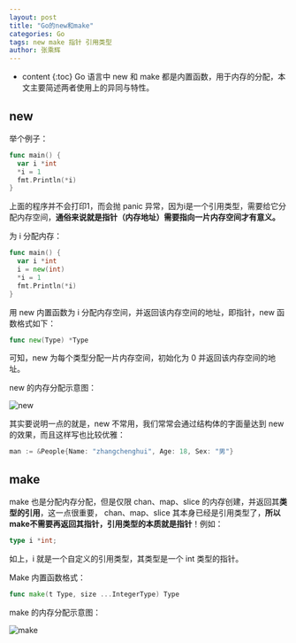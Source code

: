 ```yaml
---
layout: post
title: "Go的new和make"
categories: Go
tags: new make 指针 引用类型
author: 张乘辉
---
```


* content
{:toc}
Go 语言中 new 和 make 都是内置函数，用于内存的分配，本文主要简述两者使用上的异同与特性。









## new

举个例子：

```go
func main() {
  var i *int
  *i = 1
  fmt.Println(*i)
}
```

上面的程序并不会打印1，而会抛 panic 异常，因为i是一个引用类型，需要给它分配内存空间，**通俗来说就是指针（内存地址）需要指向一片内存空间才有意义。**

为 i 分配内存：

```go
func main() {
  var i *int
  i = new(int)
  *i = 1
  fmt.Println(*i)
}
```

用 new 内置函数为 i 分配内存空间，并返回该内存空间的地址，即指针，new 函数格式如下：

```go
func new(Type) *Type
```

可知，new 为每个类型分配一片内存空间，初始化为 0 并返回该内存空间的地址。

new 的内存分配示意图：

![new](https://raw.githubusercontent.com/objcoding/md-picture/master/img/gonew.png)

其实要说明一点的就是，new 不常用，我们常常会通过结构体的字面量达到 new 的效果，而且这样写也比较优雅：

```go
man := &People{Name: "zhangchenghui", Age: 18, Sex: "男"}
```



## make

make 也是分配内存分配，但是仅限 chan、map、slice 的内存创建，并返回其**类型的引用**，这一点很重要， chan、map、slice 其本身已经是引用类型了，**所以make不需要再返回其指针，引用类型的本质就是指针**！例如：

```go
type i *int;
```

如上，i 就是一个自定义的引用类型，其类型是一个 int 类型的指针。

Make 内置函数格式：

```go
func make(t Type, size ...IntegerType) Type
```



make 的内存分配示意图：

![make](https://raw.githubusercontent.com/objcoding/md-picture/master/img/gomake.png)



